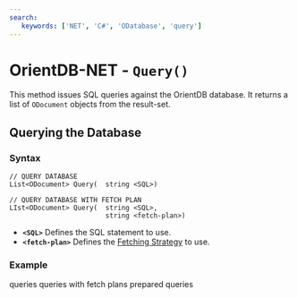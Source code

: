 ```yaml
---
search:
   keywords: ['NET', 'C#', 'ODatabase', 'query']
---
```


# OrientDB-NET - `Query()`

This method issues SQL queries against the OrientDB database.  It returns a list of `ODocument` objects from the result-set.

## Querying the Database

### Syntax

```
// QUERY DATABASE
List<ODocument> Query(  string <SQL>)

// QUERY DATABASE WITH FETCH PLAN
LIst<ODocument> Query(  string <SQL>,
                        string <fetch-plan>)
```

- **`<SQL>`** Defines the SQL statement to use.
- **`<fetch-plan>`** Defines the [Fetching Strategy](Fetching-Strategies.md) to use.

### Example

queries
queries with fetch plans
prepared queries
